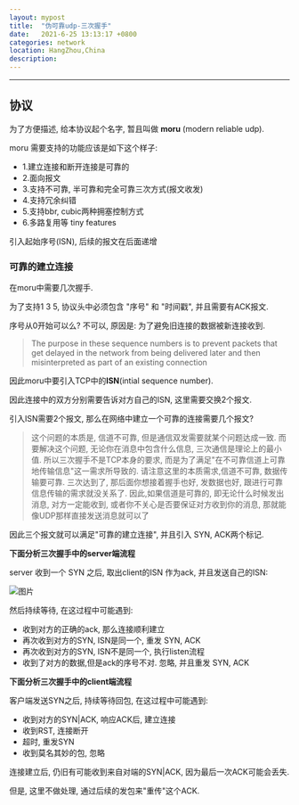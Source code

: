 ```yaml
---
layout: mypost
title:  "伪可靠udp-三次握手"
date:   2021-6-25 13:13:17 +0800
categories: network
location: HangZhou,China 
description:  
---
```

---

## 协议

为了方便描述, 给本协议起个名字, 暂且叫做 **moru** (modern reliable udp).

moru 需要支持的功能应该是如下这个样子:

- 1.建立连接和断开连接是可靠的
- 2.面向报文
- 3.支持不可靠, 半可靠和完全可靠三次方式(报文收发)
- 4.支持冗余纠错
- 5.支持bbr, cubic两种拥塞控制方式
- 6.多路复用等 tiny features

引入起始序号(ISN), 后续的报文在后面递增

### 可靠的建立连接

在moru中需要几次握手.

为了支持1 3 5, 协议头中必须包含 "序号" 和 "时间戳", 并且需要有ACK报文.

序号从0开始可以么?  不可以, 原因是: 为了避免旧连接的数据被新连接收到.

> The purpose in these sequence numbers is to prevent packets that get delayed in the network from being delivered later and then misinterpreted as part of an existing connection

因此moru中要引入TCP中的**ISN**(intial sequence number).

因此连接中的双方分别需要告诉对方自己的ISN, 这里需要交换2个报文.

引入ISN需要2个报文, 那么在网络中建立一个可靠的连接需要几个报文?

> 这个问题的本质是, 信道不可靠, 但是通信双发需要就某个问题达成一致. 而要解决这个问题,  无论你在消息中包含什么信息, 三次通信是理论上的最小值. 所以三次握手不是TCP本身的要求, 而是为了满足"在不可靠信道上可靠地传输信息"这一需求所导致的. 请注意这里的本质需求,信道不可靠, 数据传输要可靠. 三次达到了, 那后面你想接着握手也好, 发数据也好, 跟进行可靠信息传输的需求就没关系了. 因此,如果信道是可靠的, 即无论什么时候发出消息, 对方一定能收到, 或者你不关心是否要保证对方收到你的消息, 那就能像UDP那样直接发送消息就可以了

因此三个报文就可以满足"可靠的建立连接", 并且引入 SYN, ACK两个标记.

**下面分析三次握手中的server端流程**

server 收到一个 SYN 之后, 取出client的ISN 作为ack, 并且发送自己的ISN:

![图片](p1.png)

然后持续等待, 在这过程中可能遇到:

- 收到对方的正确的ack, 那么连接顺利建立
- 再次收到对方的SYN, ISN是同一个, 重发 SYN, ACK
- 再次收到对方的SYN, ISN不是同一个, 执行listen流程
- 收到了对方的数据,但是ack的序号不对. 忽略, 并且重发 SYN, ACK


**下面分析三次握手中的client端流程**

客户端发送SYN之后, 持续等待回包, 在这过程中可能遇到:

- 收到对方的SYN|ACK, 响应ACK后, 建立连接
- 收到RST, 连接断开
- 超时, 重发SYN
- 收到莫名其妙的包, 忽略

连接建立后, 仍旧有可能收到来自对端的SYN|ACK, 因为最后一次ACK可能会丢失.

但是, 这里不做处理, 通过后续的发包来"重传"这个ACK.
